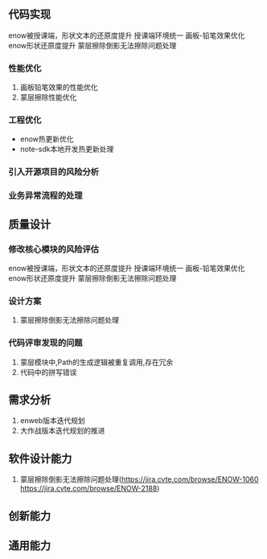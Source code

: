 ## 代码实现

enow被授课端，形状文本的还原度提升
授课端环境统一
画板-铅笔效果优化
enow形状还原度提升
蒙层擦除倒影无法擦除问题处理

### 性能优化

1. 画板铅笔效果的性能优化
2. 蒙层擦除性能优化

### 工程优化

- enow热更新优化
- note-sdk本地开发热更新处理

### 引入开源项目的风险分析

### 业务异常流程的处理

## 质量设计

### 修改核心模块的风险评估

enow被授课端，形状文本的还原度提升
授课端环境统一
画板-铅笔效果优化
enow形状还原度提升
蒙层擦除倒影无法擦除问题处理

### 设计方案

1. 蒙层擦除倒影无法擦除问题处理

### 代码评审发现的问题

1. 蒙层模块中,Path的生成逻辑被重复调用,存在冗余
2. 代码中的拼写错误

## 需求分析

1. enweb版本迭代规划
2. 大作战版本迭代规划的推进

## 软件设计能力

1. 蒙层擦除倒影无法擦除问题处理(https://jira.cvte.com/browse/ENOW-1060  https://jira.cvte.com/browse/ENOW-2188)

## 创新能力

## 通用能力